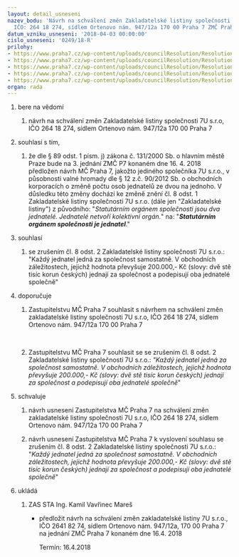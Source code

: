 ```yaml
---
layout: detail_usneseni
nazev_bodu: 'Návrh na schválení změn Zakladatelské listiny společnosti 7U s.r.o.,
  IČO: 264 18 274, sídlem Ortenovo nám. 947/12a 170 00 Praha 7 ZMČ Praha 7'
datum_vzniku_usneseni: '2018-04-03 00:00:00'
cislo_usneseni: '0249/18-R'
prilohy:
- https://www.praha7.cz/wp-content/uploads/councilResolution/Resolutions/29763/export/c1_Duvodovazprava~340415.docx
- https://www.praha7.cz/wp-content/uploads/councilResolution/Resolutions/29763/export/VOR~340414.pdf
- https://www.praha7.cz/wp-content/uploads/councilResolution/Resolutions/29763/export/P3_Puvoddni_7u_zakladatelskalistina_27_9_2017~340413.pdf
- https://www.praha7.cz/wp-content/uploads/councilResolution/Resolutions/29763/export/20180403_Sedmaubytovaci_zakladatelskalistina_19_5_2017_novezneni~340412.doc
- https://www.praha7.cz/wp-content/uploads/councilResolution/Resolutions/29763/export/export~341197.pdf
organ: rada
---
```

<ol class="urzList_view" id="urzList">
<li class="urzClass1" id=""><span name="1">bere na vědomí</span> 
<ol class="urzOlClass decimal ">
<li class="urzClass2" style="TEXT-ALIGN: left" id=""><span><p>návrh na schválení změn Zakladatelské listiny společnosti 7U s.r.o, IČO 264 18 274, sídlem Ortenovo nám. 947/12a 170 00 Praha 7</p></span></li></ol></li>
<li class="urzClass1" id=""><span name="75">souhlasí s tím,</span> 
<ol class="urzOlClass decimal " id="">
<li class="urzClass2" style="TEXT-ALIGN: left" id=""><span><p>že dle § 89 odst. 1 písm. j) zákona č. 131/2000 Sb. o hlavním městě Praze bude na 3. jednání ZMČ P7 konaném dne 16. 4. 2018 předložen návrh MČ Praha 7, jakožto jediného společníka 7U s.r.o., v působnosti valné hromady dle § 12 z.č. 90/2012 Sb. o obchodních korporacích o změně počtu osob jednatelů ze dvou na jednoho. V důsledku této změny dochází ke změně znění čl. 8 odst. 1 Zakladatelské listiny společnosti 7U s.r.o. (dále jen "Zakladatelské listiny") z původního: "<em>Statutárním orgánem společnosti jsou dva jednatelé. Jednatelé netvoří kolektivní orgán.</em>" na: "<strong><em>Statutárním orgánem společnosti je jednatel</em></strong>."</p></span></li>
</ol></li>


<li class="urzClass1" id=""><span name="26">souhlasí</span><ol class="urzOlClass decimal "><li class="urzClass2" id="" style="text-align: left;"><span><p>se zrušením čl. 8 odst. 2 Zakladatelské listiny společnosti 7U s.r.o.: "Každý jednatel jedná za společnost samostatně. V obchodních záležitostech, jejichž hodnota převyšuje 200.000,- Kč (slovy: dvě stě tisíc korun českých) jednají za společnost a podepisují oba jednatelé společně"</p></span></li></ol></li><li class="urzClass1" id=""><span name="4">doporučuje</span> 
<ol class="urzOlClass decimal ">
<li class="urzClass2" style="TEXT-ALIGN: left" id=""><span><p>Zastupitelstvu MČ Praha 7 souhlasit s návrhem na schválení změn zakladatelské listiny společnosti 7U s.r.o, IČO 264 18 274, sídlem Ortenovo nám. 947/12a 170 00 Praha 7 <br></p><p><br></p></span></li>
<li class="urzClass2" style="TEXT-ALIGN: left" id=""><span><p>Zastupitelstvu MČ Praha 7 souhlasit se se zrušením čl. 8 odst. 2 Zakladatelské listiny společnosti 7U s.r.o.: <em>"Každý jednatel jedná za společnost samostatně. V obchodních záležitostech, jejichž hodnota převyšuje 200.000,- Kč (slovy: dvě stě tisíc korun českých) jednají za společnost a podepisují oba jednatelé společně</em>"</p></span></li></ol></li><li class="urzClass1" id=""><span name="24">schvaluje</span> 
<ol class="urzOlClass decimal ">
<li class="urzClass2" style="TEXT-ALIGN: left" id=""><span><p>návrh usnesení Zastupitelstva MČ Praha 7&nbsp;na schválení změn zakladatelské listiny společnosti 7U s.r.o, IČO 264 18 274, sídlem Ortenovo nám. 947/12a 170 00 Praha 7</p></span></li>
<li class="urzClass2" style="TEXT-ALIGN: left" id=""><span><p>návrh usnesení Zastupitelstva MČ Praha 7 k vyslovení souhlasu&nbsp;se zrušením čl. 8 odst. 2 Zakladatelské listiny společnosti 7U s.r.o.: "<em>Každý jednatel jedná za společnost samostatně. V obchodních záležitostech, jejichž hodnota převyšuje 200.000,- Kč (slovy: dvě stě tisíc korun českých) jednají za společnost a podepisují oba jednatelé společně</em>"</p></span></li></ol></li><li class="urzClass1" id="urzUkoly"><span name="1">ukládá</span><ol class="urzOlClass"><li class="urzClass2"><span><p>ZAS STA Ing. Kamil Vavřinec Mareš</p></span><ul class="urzUlClass"><li class="urzClass3"><span><p>předložit návrh na schválení změn zakladatelské listiny 7U s.r.o., IČO 2641 82 74, sídlem Ortenovo nám. 947/12a, 170 00 Praha 7 na jednání ZMČ Praha 7 konaném dne 16.4. 2018</p></span><span class="urzUkolTermin">  Termín:&nbsp;16.4.2018</span></li></ul></li></ol></li></ol>
